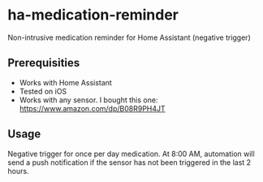 # ha-medication-reminder

Non-intrusive medication reminder for Home Assistant (negative trigger)

## Prerequisities

- Works with Home Assistant
- Tested on iOS
- Works with any sensor. I bought this one: https://www.amazon.com/dp/B08R9PH4JT

## Usage

Negative trigger for once per day medication. At 8:00 AM, automation will send a push notification if the sensor has not been triggered in the last 2 hours.